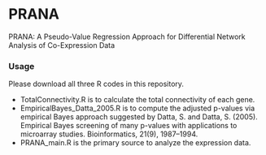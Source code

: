 # PRANA

PRANA: A Pseudo-Value Regression Approach for Differential Network Analysis of Co-Expression Data

### Usage
Please download all three R codes in this repository. 

* TotalConnectivity.R is to calculate the total connectivity of each gene.
* EmpiricalBayes_Datta_2005.R is to compute the adjusted p-values via empirical Bayes approach suggested by Datta, S. and Datta, S. (2005). Empirical Bayes screening of many p-values with applications to microarray studies. Bioinformatics, 21(9), 1987–1994.
* PRANA_main.R is the primary source to analyze the expression data. 
